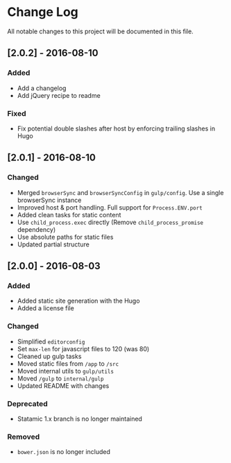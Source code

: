 # Change Log
All notable changes to this project will be documented in this file.

## [2.0.2] - 2016-08-10
### Added
- Add a changelog
- Add jQuery recipe to readme
### Fixed
- Fix potential double slashes after host by enforcing trailing slashes in Hugo

## [2.0.1] - 2016-08-10

### Changed
- Merged `browserSync` and `browserSyncConfig` in `gulp/config`. Use a single browserSync instance
- Improved host & port handling. Full support for `Process.ENV.port`
- Added clean tasks for static content
- Use `child_process.exec` directly (Remove `child_process_promise` dependency)
- Use absolute paths for static files
- Updated partial structure

## [2.0.0] - 2016-08-03

### Added
- Added static site generation with the Hugo
- Added a license file

### Changed
- Simplified `editorconfig`
- Set `max-len` for javascript files to 120 (was 80)
- Cleaned up gulp tasks
- Moved static files from `/app` to `/src`
- Moved internal utils to `gulp/utils`
- Moved `/gulp` to `internal/gulp`
- Updated README with changes

### Deprecated
- Statamic 1.x branch is no longer maintained

### Removed
- `bower.json` is no longer included
